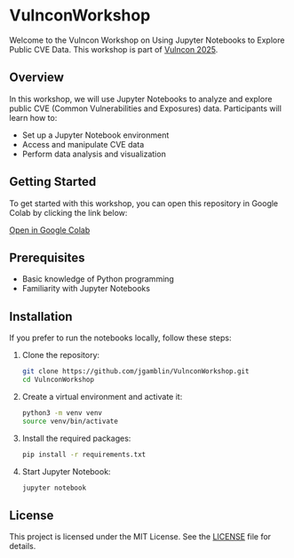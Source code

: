 # VulnconWorkshop

Welcome to the Vulncon Workshop on Using Jupyter Notebooks to Explore Public CVE Data. This workshop is part of [Vulncon 2025](https://www.first.org/conference/vulncon2025/).

## Overview

In this workshop, we will use Jupyter Notebooks to analyze and explore public CVE (Common Vulnerabilities and Exposures) data. Participants will learn how to:

- Set up a Jupyter Notebook environment
- Access and manipulate CVE data
- Perform data analysis and visualization

## Getting Started

To get started with this workshop, you can open this repository in Google Colab by clicking the link below:

[Open in Google Colab](https://colab.research.google.com/github/jgamblin/VulnconWorkshop)

## Prerequisites

- Basic knowledge of Python programming
- Familiarity with Jupyter Notebooks

## Installation

If you prefer to run the notebooks locally, follow these steps:

1. Clone the repository:
    ```sh
    git clone https://github.com/jgamblin/VulnconWorkshop.git
    cd VulnconWorkshop
    ```

2. Create a virtual environment and activate it:
    ```sh
    python3 -m venv venv
    source venv/bin/activate
    ```

3. Install the required packages:
    ```sh
    pip install -r requirements.txt
    ```

4. Start Jupyter Notebook:
    ```sh
    jupyter notebook
    ```

## License

This project is licensed under the MIT License. See the [LICENSE](LICENSE) file for details.

